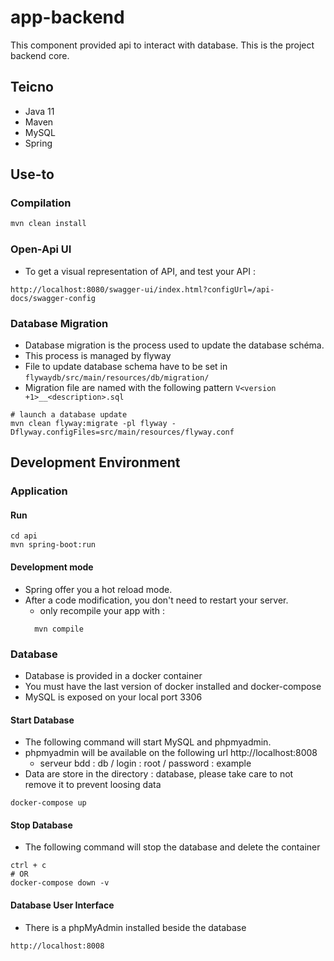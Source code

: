# app-backend

This component provided api to interact with database.
This is the project backend core.

## Teicno
* Java 11
* Maven
* MySQL
* Spring

## Use-to

### Compilation 

```java
mvn clean install
```

### Open-Api UI
* To get a visual representation of API, and test your API : 
```shell
http://localhost:8080/swagger-ui/index.html?configUrl=/api-docs/swagger-config
```

### Database Migration

* Database migration is the process used to update the database schéma.
* This process is managed by flyway
* File to update database schema have to be set in `flywaydb/src/main/resources/db/migration/`
* Migration file are named with the following pattern `V<version +1>__<description>.sql`

````shell
# launch a database update 
mvn clean flyway:migrate -pl flyway -Dflyway.configFiles=src/main/resources/flyway.conf
````

## Development Environment

### Application
#### Run

```shell
cd api
mvn spring-boot:run
```

#### Development mode
* Spring offer you a hot reload mode.
* After a code modification, you don't need to restart your server.
  * only recompile your app with : 
  ````shell
    mvn compile
  ````

### Database

* Database is provided in a docker container
* You must have the last version of docker installed and docker-compose
* MySQL is exposed on your local port 3306

#### Start Database
* The following command will start MySQL and phpmyadmin.
* phpmyadmin will be available on the following url http://localhost:8008
    * serveur bdd : db / login : root / password : example
* Data are store in the directory : database, please take care to not remove it to prevent loosing data  
    
```shell
docker-compose up
```

#### Stop Database
* The following command will stop the database and delete the container
```shell
ctrl + c
# OR
docker-compose down -v
```

#### Database User Interface
* There is a phpMyAdmin installed beside the database
```shell
http://localhost:8008
```

